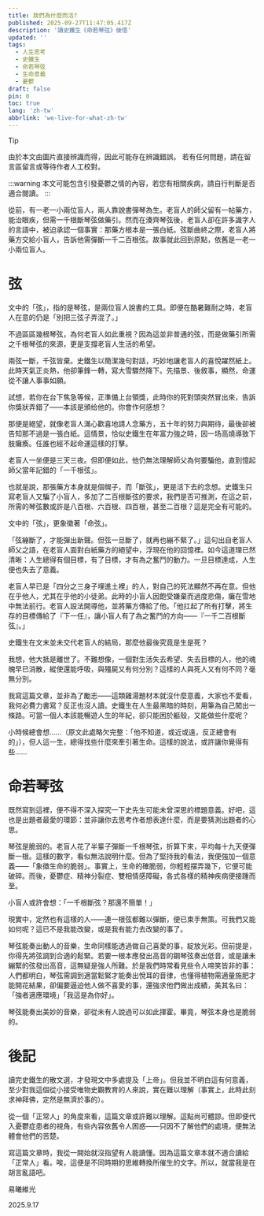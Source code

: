 ```yaml
---
title: 我們為什麼而活?
published: 2025-09-27T11:47:05.417Z
description: '讀史鐵生《命若琴弦》後悟'
updated: ''
tags:
  - 人生思考
  - 史鐵生
  - 命若琴弦
  - 生命意義
  - 憂鬱
draft: false
pin: 0
toc: true
lang: 'zh-tw'
abbrlink: 'we-live-for-what-zh-tw'
---
```

> [!TIP]
> 由於本文由圖片直接辨識而得，因此可能存在辨識錯誤。
> 若有任何問題，請在留言區留言或等待作者人工校對。

:::warning
本文可能包含引發憂鬱之情的內容，若您有相關疾病，請自行判斷是否適合閱讀。
:::

從前，有一老一小兩位盲人，兩人靠說書彈琴為生。老盲人的師父留有一帖藥方，能治眼疾，但需一千根斷琴弦做藥引。然而在湊齊琴弦後，老盲人卻在許多識字人的言語中，被迫承認一個事實：那藥方根本是一張白紙。弦斷曲終之際，老盲人將藥方交給小盲人，告訴他需彈斷一千二百根弦。故事就此回到原點，依舊是一老一小兩位盲人。

# 弦

文中的「弦」，指的是琴弦，是兩位盲人說書的工具。即便在酷暑難耐之時，老盲人在意的仍是「別把三弦子弄混了。」

不過區區幾根琴弦，為何老盲人如此重視？因為這並非普通的弦，而是做藥引所需之千根琴弦的來源，更是支撐老盲人生活的希望。

兩弦一斷，千弦皆棄。史鐵生以簡潔幾句對話，巧妙地讓老盲人的喜悅躍然紙上。此時天氣正炎熱，他卻筆鋒一轉，寫大雪驟然降下。先描景、後敘事，顯然，命運從不讓人事事如願。

試想，若你在台下焦急等候，正準備上台領獎，此時你的死對頭突然冒出來，告訴你獎狀弄錯了——本該是頒给他的。你會作何感想？

那便是絕望，就像老盲人滿心歡喜地請人念藥方，五十年的努力與期待，最後卻被告知那不過是一張白紙。這情景，恰似史鐵生在年富力強之時，因一场高燒導致下肢癱瘓。任誰也經不起命運這樣的打擊。

老盲人一坐便是三天三夜。但即便如此，他仍無法理解師父為何要騙他，直到憶起師父當年記錯的「一千根弦」。

也就是說，那張藥方本身就是個幌子，而「斷弦」，更是活下去的念想。史鐵生只寫老盲人又騙了小盲人，多加了二百根斷弦的要求，我們是否可推測，在這之前，所需的琴弦數或許是八百根、六百根、四百根，甚至二百根？這是完全有可能的。

文中的「弦」，更象徵著「命弦」。

「弦繃斷了，才能彈出新聲。但弦一旦斷了，就再也繃不緊了。」這句出自老盲人師父之語，在老盲人面對白紙藥方的絕望中，浮現在他的回憶裡。如今這道理已然清晰：人生總得有個目標，有了目標，才有為之奮鬥的動力。一旦目標達成，人生便也失去了意義。

老盲人早已是「四分之三身子埋進土裡」的人，對自己的死法顯然不再在意。但他在乎他人，尤其在乎他的小徒弟。此時的小盲人因飽受嫌棄而過度悲傷，癱在雪地中無法前行。老盲人設法開導他，並將藥方傳給了他。「他扛起了所有打擊，將生存的目標傳給了『下一任』，讓小盲人有了為之奮鬥的方向——『一千二百根斷弦』。」

史鐵生在文末並未交代老盲人的結局，那麼他最後究竟是生是死？

我想，他大抵是離世了。不難想像，一個對生活失去希望、失去目標的人，他的魂魄早已消散，縱使還能呼吸，與殭屍又有何分別？這樣的人與死人又有何不同？毫無分別。

我寫這篇文章，並非為了勵志——這類雞湯題材本就沒什麼意義，大家也不愛看，我何必費力書寫？反正也沒人讀。史鐵生在人生最黑暗的時刻，用筆為自己闖出一條路。可當一個人本該能暢遊人生的年紀，卻只能困於軀殼，又能做些什麼呢？

小時候總會想……（原文此處略欠完整：「他不知道，或近或遠，反正總會有的」），但人這一生，總得找些什麼來牽引著生命。這樣的說法，或許讓你覺得有些……

# 命若琴弦

既然寫到這裡，便不得不深入探究一下史先生可能未曾深思的標題意義。好吧，這也是出題者最愛的環節：並非讓你去思考作者想表達什麼，而是要猜測出題者的心思。

琴弦是脆弱的。老盲人花了半輩子彈斷一千根琴弦，折算下來，平均每十九天便彈斷一根。這樣的數字，看似無法說明什麼。但為了堅持我的看法，我便強加一個意義——「象徵生命的脆弱」。事實上，生命的確脆弱，你輕輕摆弄幾下，它便可能破碎。而後，憂鬱症、精神分裂症、雙相情感障礙，各式各樣的精神疾病便接踵而至。

小盲人或許會想：「一千根斷弦？那還不簡單！」

現實中，定然也有這樣的人——連一根弦都難以彈斷，便已束手無策。可我們又能如何呢？這已不是我能改變，或是我有能力去改變的事了。

琴弦能奏出動人的音樂，生命同樣能透過做自己喜愛的事，綻放光彩。但前提是，你得先將弦調到合適的鬆緊。若要一根本應發出高音的鋼琴弦奏出低音，或是讓未繃緊的弦發出高音，這無疑是強人所難。於是我們時常看見些令人啼笑皆非的事：人們都明白，琴弦需調到適當鬆緊才能奏出悅耳的音律，也懂得植物需適量施肥才能開花結果，卻偏要逼迫他人做不喜愛的事，還強求他們做出成績，美其名曰：「強者適應環境」「我這是為你好」。

琴弦能奏出美妙的音樂，卻從未有人說過可以如此揮霍。畢竟，琴弦本身也是脆弱的。

# 後記

讀完史鐵生的散文選，才發現文中多處提及「上帝」。但我並不明白這有何意義，至少對我這個從小接受唯物史觀教育的人來說，實在難以理解（事實上，此時此刻求神拜佛，定然是無濟於事的）。

從一個「正常人」的角度來看，這篇文章或許難以理解。這點尚可體諒。但即便代入憂鬱症患者的視角，有些內容依舊令人困惑——只因不了解他們的處境，便無法體會他們的苦楚。

寫這篇文章時，我從一開始就沒指望有人能讀懂。因為這篇文章本就不適合讀給「正常人」看。唉，這便是不同時期的思維轉換所催生的文字。所以，就當我是在胡言亂語吧。

易曦維光

2025.9.17
